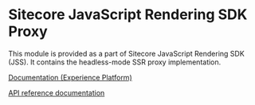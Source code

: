 # Sitecore JavaScript Rendering SDK Proxy

This module is provided as a part of Sitecore JavaScript Rendering SDK (JSS). It contains the headless-mode SSR proxy implementation.

<!---
@TODO: Update to next version docs before release
-->
[Documentation (Experience Platform)](https://doc.sitecore.com/xp/en/developers/hd/22/sitecore-headless-development/server-side-render-jss-apps-headlessly-using-the-jss-proxy.html)

[API reference documentation](/ref-docs/sitecore-jss-proxy/)
